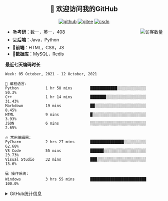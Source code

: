 <h2 align="center">👋 欢迎访问我的GitHub</h2>
<p align="center">
  <a href="https://github.com/eternidad33"><img src="https://img.shields.io/badge/GitHub-ff79c6" alt="github"></a>
  <a href="https://gitee.com/eternidad33"><img src="https://img.shields.io/badge/Gitee-fe7300" alt="gitee"></a>
  <a href="https://blog.csdn.net/qq_42907802"><img src="https://img.shields.io/badge/CSDN-cf000e" alt="csdn"></a>
</p>

<img align='right' src="https://profile-counter.glitch.me/eternidad33/count.svg" alt="访客数量"/>

- 📚**考研**：数一，英一，408
- 💻**后端**：Java，Python
- 📝**前端**：HTML，CSS，JS
- 💼**数据库**：MySQL，Redis

**最近七天编码时长**

<!--START_SECTION:waka-->
```text
Week: 05 October, 2021 - 12 October, 2021

💬 编程语言: 
Python            1 hr 58 mins        ████████████░░░░░░░░░░░░░   50.3% 
C++               1 hr 14 mins        ███████░░░░░░░░░░░░░░░░░░   31.43% 
Markdown          19 mins             ██░░░░░░░░░░░░░░░░░░░░░░░   8.45% 
HTML              9 mins              █░░░░░░░░░░░░░░░░░░░░░░░░   3.93% 
JSON              6 mins              ░░░░░░░░░░░░░░░░░░░░░░░░░   2.65%

🔥 常用编辑器: 
PyCharm           2 hrs 27 mins       ███████████████░░░░░░░░░░   62.68% 
VS Code           55 mins             ██████░░░░░░░░░░░░░░░░░░░   23.73% 
Visual Studio     32 mins             ███░░░░░░░░░░░░░░░░░░░░░░   13.6%

💻 操作系统: 
Windows           3 hrs 55 mins       █████████████████████████   100.0%

```


<!--END_SECTION:waka-->

<details>
<summary>GitHub统计信息</summary>

<br/>

> 动态太少，不好意思展示
> 
> 下面的GitHub统计信息是来自于[github-readme-stats](https://github.com/anuraghazra/github-readme-stats)项目，里边有[中文文档](https://github.com/anuraghazra/github-readme-stats/blob/master/readme_cn.md)

<a href="https://github.com/eternidad33/eternidad33">
  <img align="center" src="https://github-readme-stats.anuraghazra1.vercel.app/api?username=eternidad33&show_icons=true" />
</a>
</details>


